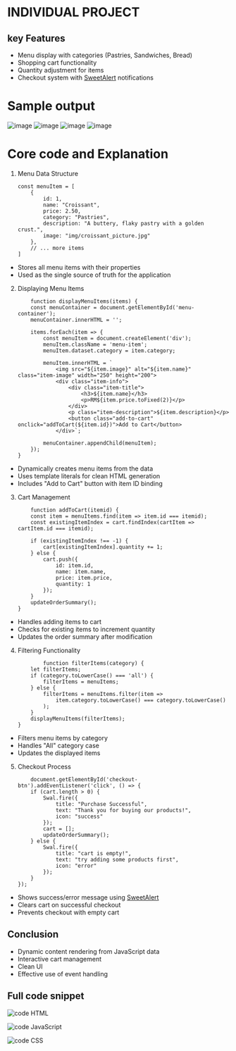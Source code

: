 # INDIVIDUAL PROJECT

## key Features

-   Menu display with categories (Pastries, Sandwiches, Bread)
-   Shopping cart functionality
-   Quantity adjustment for items
-   Checkout system with [SweetAlert](https://sweetalert2.github.io/) notifications

# Sample output
![image](./misc/Screenshot%202025-05-24%20214309.png)
![image](./misc/Screenshot%202025-05-24%20214340.png)
![image](./misc/Screenshot%202025-05-24%20214423.png)
![image](./misc/Screenshot%202025-05-24%20215750.png)

# Core code and Explanation

1.  Menu Data Structure

    ```
    const menuItem = [
        {
            id: 1,
            name: "Croissant",
            price: 2.50,
            category: "Pastries",
            description: "A buttery, flaky pastry with a golden crust.",
            image: "img/croissant_picture.jpg"
        },
        // ... more items
    ]
    ```
-   Stores all menu items with their properties
-   Used as the single source of truth for the application

2.  Displaying Menu Items

    ```
        function displayMenuItems(items) {
        const menuContainer = document.getElementById('menu-container');
        menuContainer.innerHTML = '';
        
        items.forEach(item => {
            const menuItem = document.createElement('div');
            menuItem.className = 'menu-item';
            menuItem.dataset.category = item.category;
            
            menuItem.innerHTML = `
                <img src="${item.image}" alt="${item.name}" class="item-image" width="250" height="200">
                <div class="item-info">
                    <div class="item-title">
                        <h3>${item.name}</h3>
                        <p>RM${item.price.toFixed(2)}</p>
                    </div>
                    <p class="item-description">${item.description}</p>
                    <button class="add-to-cart" onclick="addToCart(${item.id})">Add to Cart</button>
                </div>`;
            
            menuContainer.appendChild(menuItem);    
        });
    }
    ```
-   Dynamically creates menu items from the data
-   Uses template literals for clean HTML generation
-   Includes "Add to Cart" button with item ID binding

3.  Cart Management
    
    ```
        function addToCart(itemid) {
        const item = menuItems.find(item => item.id === itemid);
        const existingItemIndex = cart.findIndex(cartItem => cartItem.id === itemid);

        if (existingItemIndex !== -1) {
            cart[existingItemIndex].quantity += 1;
        } else {
            cart.push({
                id: item.id,
                name: item.name,
                price: item.price,
                quantity: 1
            });
        }
        updateOrderSummary();
    }
    ```
-   Handles adding items to cart
-   Checks for existing items to increment quantity
-   Updates the order summary after modification

4.  Filtering Functionality

    ```
            function filterItems(category) {
        let filterItems;
        if (category.toLowerCase() === 'all') {
            filterItems = menuItems;
        } else {
            filterItems = menuItems.filter(item => 
                item.category.toLowerCase() === category.toLowerCase()
            );
        }
        displayMenuItems(filterItems);
    }
    ```
-   Filters menu items by category
-   Handles "All" category case
-   Updates the displayed items

5.  Checkout Process

    ```
        document.getElementById('checkout-btn').addEventListener('click', () => {
        if (cart.length > 0) {
            Swal.fire({
                title: "Purchase Successful",
                text: "Thank you for buying our products!",
                icon: "success"
            });
            cart = [];
            updateOrderSummary();
        } else {
            Swal.fire({
                title: "cart is empty!",
                text: "try adding some products first",
                icon: "error"
            });
        }
    });
    ```
-   Shows success/error message using [SweetAlert](https://sweetalert2.github.io/)
-   Clears cart on successful checkout
-   Prevents checkout with empty cart

## Conclusion

-   Dynamic content rendering from JavaScript data
-   Interactive cart management
-   Clean UI 
-   Effective use of event handling

## Full code snippet

![code](./misc/code.png)
HTML

![code](./misc/code2.png)
JavaScript

![code](./misc/code3.png)
CSS